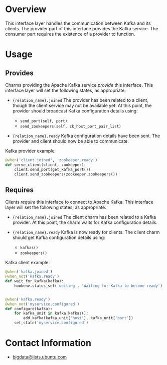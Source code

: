 # Overview

This interface layer handles the communication between Kafka and its
clients. The provider part of this interface provides the Kafka service.
The consumer part requires the existence of a provider to function.


# Usage

## Provides

Charms providing the Apache Kafka service *provide* this interface. This
interface layer will set the following states, as appropriate:

  * `{relation_name}.joined` The provider has been related to a client,
  though the client service may not be available yet. At this point, the
  provider should broadcast Kafka configuration details using:

    * `send_port(self, port)`
    * `send_zookeepers(self, zk_host_port_pair_list)`


  * `{relation_name}.ready`  Kafka configuration details have been sent. The
  provider and client should now be able to communicate.


Kafka provider example:

```python
@when('client.joined', 'zookeeper.ready')
def serve_client(client, zookeeper):
    client.send_port(get_kafka_port())
    client.send_zookeepers(zookeeper.zookeepers())
```

## Requires

Clients *require* this interface to connect to Apache Kafka. This interface
layer will set the following states, as appropriate:

  * `{relation_name}.joined` The client charm has been related to a Kafka
  provider. At this point, the charm waits for Kafka configuration details.

  * `{relation_name}.ready`  Kafka is now ready for clients. The client
  charm should get Kafka configuration details using:

    * `kafkas()`
    * `zookeepers()`


Kafka client example:

```python
@when('kafka.joined')
@when_not('kafka.ready')
def wait_for_kafka(kafka):
    hookenv.status_set('waiting', 'Waiting for Kafka to become ready')


@when('kafka.ready')
@when_not('myservice.configured')
def configure(kafka):
    for kafka_unit in kafka.kafkas():
        add_kafka(kafka_unit['host'], kafka_unit['port'])
    set_state('myservice.configured')
```


# Contact Information

- <bigdata@lists.ubuntu.com>
